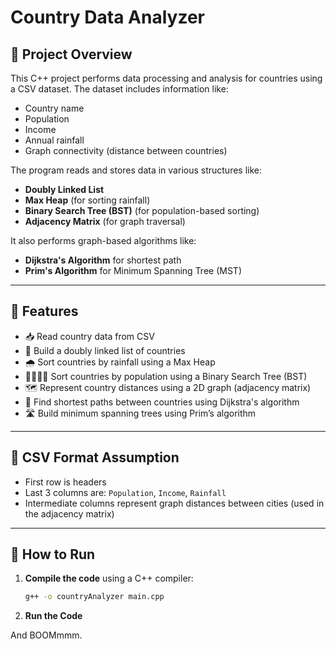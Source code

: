# Country Data Analyzer

## 📌 Project Overview

This C++ project performs data processing and analysis for countries using a CSV dataset. The dataset includes information like:

- Country name
- Population
- Income
- Annual rainfall
- Graph connectivity (distance between countries)

The program reads and stores data in various structures like:
- **Doubly Linked List**
- **Max Heap** (for sorting rainfall)
- **Binary Search Tree (BST)** (for population-based sorting)
- **Adjacency Matrix** (for graph traversal)

It also performs graph-based algorithms like:
- **Dijkstra's Algorithm** for shortest path
- **Prim's Algorithm** for Minimum Spanning Tree (MST)

---

## 🔧 Features

- 📥 Read country data from CSV
- 🧱 Build a doubly linked list of countries
- 🌧️ Sort countries by rainfall using a Max Heap
- 👨‍👩‍👧‍👦 Sort countries by population using a Binary Search Tree (BST)
- 🗺️ Represent country distances using a 2D graph (adjacency matrix)
- 📍 Find shortest paths between countries using Dijkstra's algorithm
- 🛣️ Build minimum spanning trees using Prim’s algorithm

---

## 📁 CSV Format Assumption


- First row is headers
- Last 3 columns are: `Population`, `Income`, `Rainfall`
- Intermediate columns represent graph distances between cities (used in the adjacency matrix)

---

## 🚀 How to Run

1. **Compile the code** using a C++ compiler:
   ```bash
   g++ -o countryAnalyzer main.cpp
2. **Run the Code**

And BOOMmmm.
